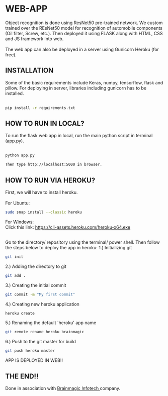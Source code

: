 # WEB-APP

Object recognition is done using ResNet50 pre-trained network. We custom trained over the REsNet50 model for recognition of automobile components (Oil filter, Screw, etc.). Then deployed it using FLASK along with HTML, CSS and JS framework into web. <br><br>
The web app can also be deployed in a server using Gunicorn Heroku (for free). <br>
<h2>INSTALLATION</h2>
Some of the basic requirements include Keras, numpy, tensorflow, flask and pillow. For deploying in server, libraries including gunicorn has to be installed. <br><br>

```sh
pip install -r requirements.txt
```
<h2>HOW TO RUN IN LOCAL?</h2>
To run the flask web app in local, run the main python script in terminal (app.py).<br><br>

```sh
python app.py
```
```sh
Then type http://localhost:5000 in browser. 
```
<h2>HOW TO RUN VIA HEROKU?</h2>
First, we will have to install heroku. <br><br>
For Ubuntu: <br>

```sh
sudo snap install --classic heroku
```
For Windows:<br>
Click this link: https://cli-assets.heroku.com/heroku-x64.exe <br><br>

Go to the directory/ repository using the terminal/ power shell. Then follow the steps below to deploy the app in heroku:
1.) Initializing git
```sh
git init
```
2.) Adding the directory to git
```sh
git add .
```
3.) Creating the initial commit
```sh
git commit -m "My first commit"
```
4.) Creating new heroku application
```sh
heroku create
```
5.) Renaming the default 'heroku' app name
```sh
git remote rename heroku brainmagic
```
6.) Push to the git master for build
```sh
git push heroku master
```
APP IS DEPLOYED IN WEB!!<br>
<h2>THE END!!</h2>
Done in association with <a href="http://brainmagic.co.in/"> Brainmagic Infotech </a> company.

